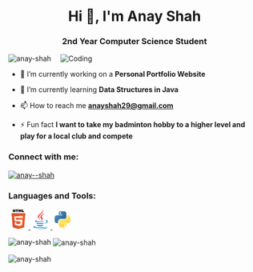 <h1 align="center">Hi 👋, I'm Anay Shah</h1>
<h3 align="center">2nd Year Computer Science Student</h3>
<img align="right" alt="Coding" width="400" src="https://camo.githubusercontent.com/97d0c0c4209208d8ec9573c7e213e05872a9f59b703868647b559b77af601cc6/68747470733a2f2f692e70696e696d672e636f6d2f6f726967696e616c732f65382f66342f35332f65386634353334363961336563393765636433353464663436356437333931332e676966">

<p align="left"> <img src="https://komarev.com/ghpvc/?username=anay-shah&label=Profile%20views&color=0e75b6&style=flat" alt="anay-shah" /> </p>

- 🔭 I’m currently working on a **Personal Portfolio Website**

- 🌱 I’m currently learning **Data Structures in Java**

- 📫 How to reach me **anayshah29@gmail.com**

- ⚡ Fun fact **I want to take my badminton hobby to a higher level and play for a local club and compete**

<h3 align="left">Connect with me:</h3>
<p align="left">
<a href="https://linkedin.com/in/anay--shah" target="blank"><img align="center" src="https://raw.githubusercontent.com/rahuldkjain/github-profile-readme-generator/master/src/images/icons/Social/linked-in-alt.svg" alt="anay--shah" height="30" width="40" /></a>
</p>

<h3 align="left">Languages and Tools:</h3>
<p align="left"> <a href="https://www.w3.org/html/" target="_blank" rel="noreferrer"> <img src="https://raw.githubusercontent.com/devicons/devicon/master/icons/html5/html5-original-wordmark.svg" alt="html5" width="40" height="40"/> </a> <a href="https://www.java.com" target="_blank" rel="noreferrer"> <img src="https://raw.githubusercontent.com/devicons/devicon/master/icons/java/java-original.svg" alt="java" width="40" height="40"/> </a> <a href="https://www.python.org" target="_blank" rel="noreferrer"> <img src="https://raw.githubusercontent.com/devicons/devicon/master/icons/python/python-original.svg" alt="python" width="40" height="40"/> </a> </p>

<p><img align="left" src="https://github-readme-stats.vercel.app/api/top-langs?username=anay-shah&show_icons=true&locale=en&layout=compact" alt="anay-shah" /></p>

<p>&nbsp;<img align="center" src="https://github-readme-stats.vercel.app/api?username=anay-shah&show_icons=true&locale=en" alt="anay-shah" /></p>

<p><img align="center" src="https://github-readme-streak-stats.herokuapp.com/?user=anay-shah&" alt="anay-shah" /></p>
